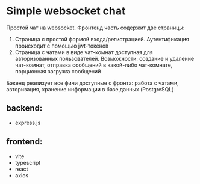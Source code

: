 # Simple websocket chat

Простой чат на websocket. Фронтенд часть содержит две страницы:

1. Страница с простой формой входа/регистрацией. Аутентификация происходит с помощью jwt-токенов
2. Страница с чатами в виде чат-комнат доступная для авторизованных пользователей. Возможности: создание и удаление чат-комнат, отправка сообщений в какой-либо чат-комнате, порционная загрузка сообщений

Бэкенд реализует все фичи доступные с фронта: работа с чатами, авторизация, хранение информации в базе данных (PostgreSQL)

## backend:

- express.js

## frontend:

- vite
- typescript
- react
- axios
